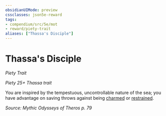 ```yaml
---
obsidianUIMode: preview
cssclasses: json5e-reward
tags:
- compendium/src/5e/mot
- reward/piety-trait
aliases: ["Thassa's Disciple"]
---
```

# Thassa's Disciple
*Piety Trait*  

*Piety 25+ Thassa trait*

You are inspired by the tempestuous, uncontrollable nature of the sea; you have advantage on saving throws against being [charmed](2-Mechanics/CLI/rules/conditions.md#Charmed) or [restrained](2-Mechanics/CLI/rules/conditions.md#Restrained).

*Source: Mythic Odysseys of Theros p. 79*